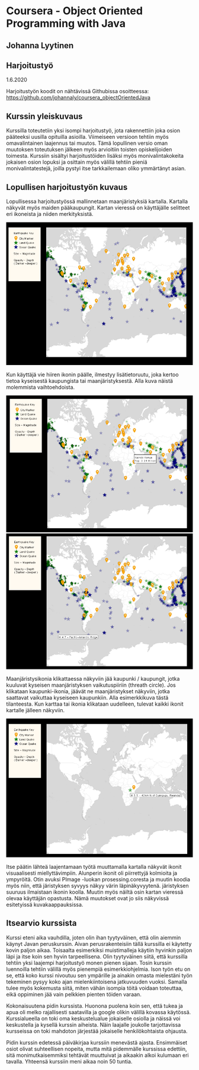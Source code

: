 <!DOCTYPE html>
<html>
    <head>
      <meta charset="UTF-8">
      <link rel="stylesheet" type="text/css" href="style.css">
   <title>Johanna Lyytinen, harjoitustyön raportti</title>
  </head>
<body>

<h1>Coursera - Object Oriented Programming with Java</h1>
<h2>Johanna Lyytinen</h2>
<h2>Harjoitustyö</h2>
<p>1.6.2020</p>

<p>Harjoitustyön koodit on nähtävissä Githubissa osoitteessa: <a href="https://github.com/johannaly/coursera_objectOrientedJava">https://github.com/johannaly/coursera_objectOrientedJava</a></p>

<h2>Kurssin yleiskuvaus</h2>
<p>Kurssilla toteutetiin yksi isompi harjoitustyö, jota rakennettiin joka osion pääteeksi uusilla opituilla asioilla. Viimeiseen versioon
    tehtiin myös omavalintainen laajennus tai muutos. Tämä lopullinen versio oman muutoksen toteutuksen jälkeen myös arvioitiin toisten opiskelijoiden toimesta.
    Kurssiin sisältyi harjoitustöiden lisäksi myös monivalintakokeita jokaisen osion lopuksi ja osittain myös välillä tehtiin pieniä monivalintatestejä, 
    joilla pystyi itse tarkkailemaan oliko ymmärtänyt asian.
    </p>

<h2>Lopullisen harjoitustyön kuvaus</h2>
<p>Lopullisessa harjoitustyössä mallinnetaan maanjäristyksiä kartalla. Kartalla näkyvät myös maiden pääkaupungit.
    Kartan vieressä on käyttäjälle selitteet eri ikoneista ja niiden merkityksistä.  </p>
    <div>
        <img src="images/earthquakesInMap.PNG" alt="kuvakaappaus maanjäristykset kartalla-sovelluksesta">
    </div>
    
<p>Kun käyttäjä vie hiiren ikonin päälle,
    ilmestyy lisätietoruutu, joka kertoo tietoa kyseisestä kaupungista tai maanjäristyksestä. Alla kuva näistä molemmista vaihtoehdoista. </p>
    <div>
        <img src="images/kaupunki.png" alt="kaupungin lisätietoruutu">
    </div>
    <div>
        <img src="images/jaristys.png" alt="järistyksen lisätietoruutu">
    </div>

<p>Maanjäristysikonia klikattaessa näkyviin jää kaupunki / kaupungit, 
    jotka kuuluvat kyseisen maanjäristyksen vaikutuspiiriin (threath circle). Jos klikataan kaupunki-ikonia, jäävät ne maanjäristykset näkyviin,
    jotka saattavat vaikuttaa kyseiseen kaupunkiin. Alla esimerkkikuva tästä tilanteesta. Kun karttaa tai ikonia klikataan uudelleen, tulevat
    kaikki ikonit kartalle jälleen näkyviin.
</p>
<div>
    <img src="images/click.png" alt="painikkeen vaikutus näkymään">
</div>

<p>Itse päätin lähteä laajentamaan työtä muuttamalla kartalla näkyvät ikonit visuaalisesti miellyttävimpiin. Alunperin ikonit oli piirrettyjä kolmioita
    ja ympyröitä. Otin avuksi PImage -luokan prosessing.coresta ja muutin koodia myös niin, että järistyksen syvyys näkyy värin läpinäkyvyytenä. järistyksen
    suuruus ilmaistaan ikonin koolla. Muutin myös näiltä osin kartan vieressä olevaa käyttäjän opastusta. Nämä muutokset ovat jo siis näkyvissä esitetyissä 
    kuvakaappauksissa.
</p>

<h2>Itsearvio kurssista</h2>
<p>Kurssi eteni aika vauhdilla, joten olin ihan tyytyväinen, että olin aiemmin käynyt Javan peruskurssin. Aivan perusrakenteisiin tällä kurssilla
    ei käytetty kovin paljon aikaa. Toisaalta esimerkiksi muistimalleja käytiin hyvinkin paljon läpi ja itse koin sen hyvin tarpeellisena. 
    Olin tyytyväinen siitä, että kurssilla tehtiin yksi laajempi harjoitustyö monen pienen sijaan. Tosin kurssin
    luennoilla tehtiin välillä myös pienempiä esimerkkiohjelmia. Ison työn etu on se, että koko kurssi nivoutuu sen ympärille ja ainakin omasta mielestäni
    työn tekeminen pysyy koko ajan mielenkiintoisena jatkuvuuden vuoksi. Samalla tulee myös kokemusta siitä, miten vähän isompia töitä voidaan toteuttaa, eikä
    oppiminen jää vain pelkkien pienten töiden varaan.</p>
    
   <p>Kokonaisuutena pidin kurssista. Huonona puolena koin sen, että tukea ja apua oli melko rajallisesti saatavilla ja google olikin välillä
    kovassa käytössä. Kurssialueella on toki oma keskustelualue jokaiselle osiolla ja näissä voi keskustella ja kysellä kurssin aiheista. Näin laajalle 
    joukolle tarjottavissa kursseissa on toki mahdoton järjestää jokaiselle henkilökohtaista ohjausta.</p>

   <p>Pidin kurssin edetessä päiväkirjaa kurssiin menevästä ajasta. Ensimmäiset osiot olivat suhteellisen nopeita, mutta mitä pidemmälle kurssissa 
        edettiin, sitä monimutkaisemmiksi tehtävät muuttuivat ja aikaakin alkoi kulumaan eri tavalla. Yhteensä kurssiin meni aikaa noin 50 tuntia. 
     </p>
    
</body>
</html> 
